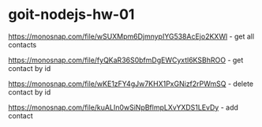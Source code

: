# goit-nodejs-hw-01

https://monosnap.com/file/wSUXMpm6DjmnypIYG538AcEjo2KXWl - get all contacts

https://monosnap.com/file/fyQKaR36S0bfmDgEWCyxtl6KSBhROO - get contact by id

https://monosnap.com/file/wKE1zFY4gJw7KHX1PxGNizf2rPWmSQ - delete contact by id

https://monosnap.com/file/kuALIn0wSiNpBflmpLXvYXDS1LEvDy - add contact
